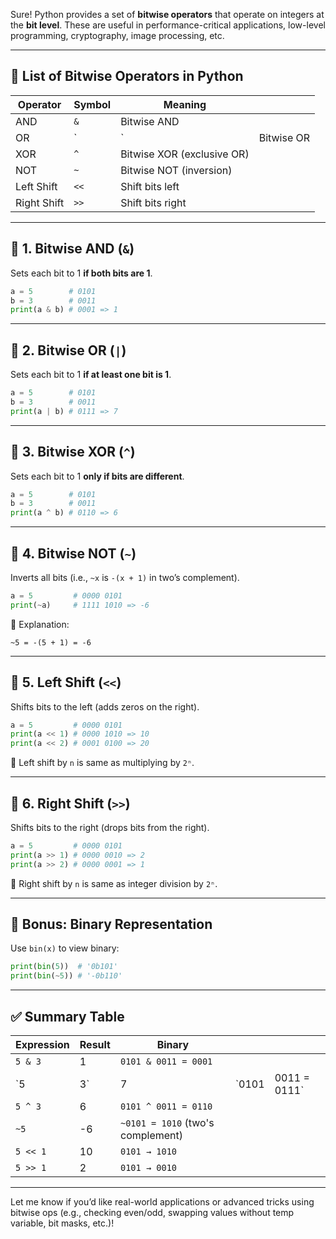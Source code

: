 Sure! Python provides a set of **bitwise operators** that operate on integers at the **bit level**. These are useful in performance-critical applications, low-level programming, cryptography, image processing, etc.

---

## 🔹 List of Bitwise Operators in Python

| Operator    | Symbol | Meaning                    |            |
| ----------- | ------ | -------------------------- | ---------- |
| AND         | `&`    | Bitwise AND                |            |
| OR          | \`     | \`                         | Bitwise OR |
| XOR         | `^`    | Bitwise XOR (exclusive OR) |            |
| NOT         | `~`    | Bitwise NOT (inversion)    |            |
| Left Shift  | `<<`   | Shift bits left            |            |
| Right Shift | `>>`   | Shift bits right           |            |

---

## 🔸 1. Bitwise AND (`&`)

Sets each bit to 1 **if both bits are 1**.

```python
a = 5        # 0101
b = 3        # 0011
print(a & b) # 0001 => 1
```

---

## 🔸 2. Bitwise OR (`|`)

Sets each bit to 1 **if at least one bit is 1**.

```python
a = 5        # 0101
b = 3        # 0011
print(a | b) # 0111 => 7
```

---

## 🔸 3. Bitwise XOR (`^`)

Sets each bit to 1 **only if bits are different**.

```python
a = 5        # 0101
b = 3        # 0011
print(a ^ b) # 0110 => 6
```

---

## 🔸 4. Bitwise NOT (`~`)

Inverts all bits (i.e., `~x` is `-(x + 1)` in two’s complement).

```python
a = 5         # 0000 0101
print(~a)     # 1111 1010 => -6
```

🧠 Explanation:

```
~5 = -(5 + 1) = -6
```

---

## 🔸 5. Left Shift (`<<`)

Shifts bits to the left (adds zeros on the right).

```python
a = 5         # 0000 0101
print(a << 1) # 0000 1010 => 10
print(a << 2) # 0001 0100 => 20
```

🧠 Left shift by `n` is same as multiplying by `2ⁿ`.

---

## 🔸 6. Right Shift (`>>`)

Shifts bits to the right (drops bits from the right).

```python
a = 5         # 0000 0101
print(a >> 1) # 0000 0010 => 2
print(a >> 2) # 0000 0001 => 1
```

🧠 Right shift by `n` is same as integer division by `2ⁿ`.

---

## 🧪 Bonus: Binary Representation

Use `bin(x)` to view binary:

```python
print(bin(5))  # '0b101'
print(bin(~5)) # '-0b110'
```

---

## ✅ Summary Table

| Expression | Result | Binary                            |        |               |
| ---------- | ------ | --------------------------------- | ------ | ------------- |
| `5 & 3`    | 1      | `0101 & 0011 = 0001`              |        |               |
| \`5        | 3\`    | 7                                 | \`0101 | 0011 = 0111\` |
| `5 ^ 3`    | 6      | `0101 ^ 0011 = 0110`              |        |               |
| `~5`       | -6     | `~0101 = 1010` (two's complement) |        |               |
| `5 << 1`   | 10     | `0101 → 1010`                     |        |               |
| `5 >> 1`   | 2      | `0101 → 0010`                     |        |               |

---

Let me know if you’d like real-world applications or advanced tricks using bitwise ops (e.g., checking even/odd, swapping values without temp variable, bit masks, etc.)!

